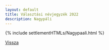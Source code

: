 ```yaml
---
layout: default
title: Választási névjegyzék 2022
description: Nagypáli
---
```


{% include settlementHTMLs/Nagypaali.html %}

[Vissza](../)